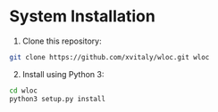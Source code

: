 # System Installation

  1. Clone this repository:
  ```bash
  git clone https://github.com/xvitaly/wloc.git wloc
  ```
  2. Install using Python 3:
  ```bash
  cd wloc
  python3 setup.py install
  ```

